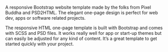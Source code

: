 A responsive Bootstrap website template made by the folks from Pixel Buddha and PSD2HTML. The elegant one-page design is perfect for web dev, apps or software related projects.

The responsive HTML one-page template is built with Bootstrap and comes with SCSS and PSD files. It works really well for app or start-up themes but can easily be adjusted for any kind of content. It’s a great template to get started quickly with your project.
